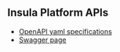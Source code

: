 ## Insula Platform APIs

- [OpenAPI yaml specifications](insula-openapi.yml)
- [Swagger page](https://editor-next.swagger.io/?url=https://cgi-italy.github.io/insula/apis/insula-openapi.yml)
